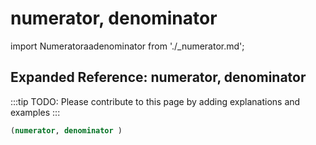 # numerator, denominator

import Numeratoraadenominator from './_numerator.md';

<Numeratoraadenominator />

## Expanded Reference: numerator, denominator

:::tip
TODO: Please contribute to this page by adding explanations and examples
:::

```lisp
(numerator, denominator )
```
